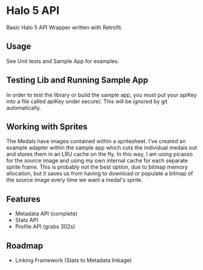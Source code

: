 # Halo 5 API

Basic Halo 5 API Wrapper written with Retrofit.

## Usage

See Unit tests and Sample App for examples.

## Testing Lib and Running Sample App

In order to test the library or build the sample app, you must put your 
apiKey into a file called apiKey under secure/.  This will be ignored by 
git automatically.

## Working with Sprites

The Medals have images contained within a spritesheet.  I've created an example
adapter within the sample app which cuts the individual medals out and stores them
in an LRU cache on the fly.  In this way, I am using picasso for the source image
and using my own internal cache for each separate sprite frame.  This is probably not
the best option, due to bitmap memory allocation, but it saves us from having to 
download or populate a bitmap of the source image every time we want a medal's sprite.

## Features

* Metadata API (complete)
* Stats API
* Profile API (grabs 302s)

## Roadmap

* Linking Framework (Stats to Metadata linkage)